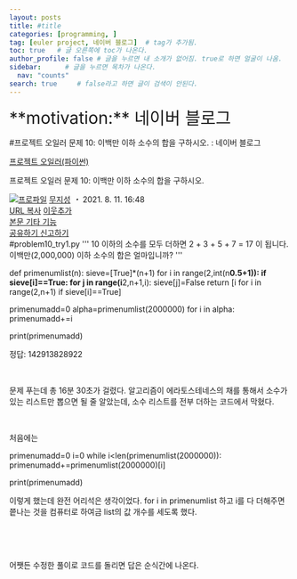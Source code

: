 ```yaml
---
layout: posts
title: #title
categories: [programming, ]
tag: [euler project, 네이버 블로그]  # tag가 추가됨.
toc: true   # 글 오른쪽에 toc가 나온다.
author_profile: false # 글을 누르면 내 소개가 없어짐. true로 하면 얼굴이 나옴.
sidebar:      # 글을 누르면 목차가 나온다.
  nav: "counts" 
search: true     # false라고 하면 글이 검색이 안된다.
---
```


<div class="notice--info" markdown="1" style='font-size: 30px'>
**motivation:** 네이버 블로그 
</div>



#프로젝트 오일러 문제 10: 이백만 이하 소수의 합을 구하시오. : 네이버 블로그
<div class="wrap_rabbit pcol2 _param(1) _postViewArea222465818333" id="post-view222465818333">
<!-- Rabbit HTML --><div class="se-viewer se-theme-default" lang="ko-KR">
<!-- SE_DOC_HEADER_START -->
<div class="se-component se-documentTitle se-l-default" id="SE-08160b32-dbe9-4de3-baaf-f67890965eb8">
<div class="se-component-content">
<div class="se-section se-section-documentTitle se-l-default se-section-align-left">
<!-- -->
<div class="blog2_series">
<a class="pcol2" href="/PostList.naver?blogId=wys000112&amp;categoryNo=10&amp;from=postList" onclick="nclk_v2(this,'pst.category','','');">프로젝트 오일러(파이썬)</a>
</div>
<div class="pcol1">
<!-- -->
<div class="se-module se-module-text se-title-text">
<p class="se-text-paragraph se-text-paragraph-align-" id="SE-a73086df-c474-458c-92ef-6a56033b56dc" style=""><span class="se-fs-fs32 se-ff-nanumgothic" id="SE-d0359957-3638-4746-a7c6-8e6158154cab" style=""><!-- -->프로젝트 오일러 문제 10: 이백만 이하 소수의 합을 구하시오.<!-- --></span></p> </div>
<!-- -->
</div>
<div class="blog2_container">
<span class="writer">
<span class="area_profile"><a class="link" href="https://blog.naver.com/wys000112" onclick="nclk_v2(this,'pst.profile','','');" target="_top"><img alt="프로파일" class="img" src="https://blogpfthumb-phinf.pstatic.net/MjAyMjA1MjVfMTA0/MDAxNjUzNDcxMTU4NTkw.MKx5XZzKhkVnSwLw5O1NM-J45hdDNIrADB_V9VVQBOAg.OkL09v5VWJCO9xIBu4VTEzVASngUXGDvkf4D_exCZsEg.PNG.wys000112/%EB%AC%B4%EC%A7%80%EC%84%B1.png/%25EB%25AC%25B4%25EC%25A7%2580%25EC%2584%25B1.png?type=s1"/></a></span>
<span class="nick"><a class="link pcol2" href="https://blog.naver.com/wys000112" onclick="nclk_v2(this,'pst.username','','');" target="_top">무지성</a></span>
</span>
<i class="dot"> ・ </i>
<span class="se_publishDate pcol2">2021. 8. 11. 16:48</span>
</div>
<div class="blog2_post_function">
<a class="url pcol2 _setClipboard _returnFalse _se3copybtn _transPosition" href="#" id="copyBtn_222465818333" style="cursor:pointer;" title="https://blog.naver.com/wys000112/222465818333">URL 복사</a>
<a class="btn_buddy btn_addbuddy pcol2 _buddy_popup_btn _returnFalse" href="#" onclick="nclk_v2(this,'pst.addnei','','');"><i class="ico"></i> 이웃추가<i class="aline"></i></a>
<div class="overflow_menu">
<a area-expanded="false" area-haspopup="true" class="btn_overflow_menu _open_overflowmenu pcol2 _param(222465818333) _returnFalse" href="#" role="button"><span class="blind">본문 기타 기능</span></a>
<div area-hidden="true" class="lyr_overflow_menu" id="overflowmenu-222465818333">
<a class="naver-splugin btn_splugin share _title_share" data-canonical-url="https://blog.naver.com/wys000112/222465818333" data-likecontentsid="wys000112_222465818333" data-likeserviceid="BLOG" data-logdomain="https://proxy.blog.naver.com/spi/v1/api/shareLog" data-me-display="off" data-oninitialize="splugin_oninitialize(1);" data-option="{baseElement:'_title_spiButton', layerPosition:'outside-bottom', align:'right', marginLeft:0, marginTop:4}" data-style="unity" data-url="https://blog.naver.com/wys000112/222465818333" href="#" id="_title_spiButton" onclick="return false;">
                   공유하기
                <span class="ico_share _title_share_icon"></span>
</a>
<a class="_report _param(https://srp2.naver.com/report?svc=BLG&amp;exit=close&amp;ctype=AA01&amp;cwriterenc=yyFRNZJpyy5nSq4abEWZUFCIHTZfFzH0s6JarLe6Snw%3D&amp;ctitle=%ED%94%84%EB%A1%9C%EC%A0%9D%ED%8A%B8%20%EC%98%A4%EC%9D%BC%EB%9F%AC%20%EB%AC%B8%EC%A0%9C%2010%3A%20%EC%9D%B4%EB%B0%B1%EB%A7%8C%20%EC%9D%B4%ED%95%98%20%EC%86%8C%EC%88%98%EC%9D%98%20%ED%95%A9%EC%9D%84%20%EA%B5%AC%ED%95%98%EC%8B%9C%EC%98%A4.&amp;cwriter=wys0*****&amp;dark=disable&amp;memtype=Y&amp;env=pc&amp;cnickname=wys0*****&amp;vsvc=BLG&amp;cid=wys000112%40%4051896191%40%40mylog%40%40222465818333) _returnFalse" href="#">신고하기<span class="ico_report"></span></a>
</div>
</div>
<input alt="url" class="copyTargetUrl" style="display:none;" title="URL 복사" type="text" value="https://blog.naver.com/wys000112/222465818333"/>
</div>
<!-- -->
</div>
</div>
</div>
<!-- B2C 상품 -->
<!-- _BLOG_CONTENTS_HEADER_TAIL -->
<!-- SE_DOC_HEADER_END -->
<div class="se-main-container">
<div class="se-component se-code se-l-code_stripe" id="SE-b8c2fea4-5de6-4bd2-8aee-871557f6d7c7">
<div class="se-component-content">
<div class="se-section se-section-code se-l-code_stripe">
<div class="se-module se-module-code se-fs-fs13">
<div class="se-code-source">
<div class="__se_code_view language-javascript">#problem10_try1.py
'''
10 이하의 소수를 모두 더하면 2 + 3 + 5 + 7 = 17 이 됩니다.
이백만(2,000,000) 이하 소수의 합은 얼마입니까?
'''

def primenumlist(n):
    sieve=[True]*(n+1)
    for i in range(2,int(n**0.5+1)):
        if sieve[i]==True:
            for j in range(i**2,n+1,i):
                sieve[j]=False
    return [i for i in range(2,n+1) if sieve[i]==True]

primenumadd=0
alpha=primenumlist(2000000)
for i in alpha:
    primenumadd+=i

print(primenumadd)</div>
</div>
</div>
</div>
</div>
<script class="__se_module_data" data-module='{"type":"v2_code", "id" : "SE-b8c2fea4-5de6-4bd2-8aee-871557f6d7c7"}' type="text/data"></script>
</div> <div class="se-component se-text se-l-default" id="SE-6834c5c5-c7e3-48ce-9478-eaaa4d4826b5">
<div class="se-component-content">
<div class="se-section se-section-text se-l-default">
<div class="se-module se-module-text">
<!-- SE-TEXT { --><p class="se-text-paragraph se-text-paragraph-align-" id="SE-fe0bb76d-8f75-4e58-9d11-ffbd4877bec1" style=""><span class="se-fs- se-ff-" id="SE-a1843684-2a4b-4adc-bb5b-2b417c08f80c" style="">정답: 142913828922</span></p><!-- } SE-TEXT --><!-- SE-TEXT { --><p class="se-text-paragraph se-text-paragraph-align-" id="SE-32fb5ecf-a389-4bd2-b602-22f48be8bd37" style=""><span class="se-fs- se-ff-" id="SE-ec6fe6ad-4843-4292-b3da-414577164939" style="">​</span></p><!-- } SE-TEXT --><!-- SE-TEXT { --><p class="se-text-paragraph se-text-paragraph-align-" id="SE-cae4c1c4-a348-40a9-b002-3a87e3f6cdf0" style=""><span class="se-fs- se-ff-" id="SE-ae19f640-e7cc-4ff3-8857-32d1cf992aff" style="">문제 푸는데 총 16분 30초가 걸렸다. 알고리즘이 에라토스테네스의 채를 통해서 소수가 있는 리스트만 뽑으면 될 줄 알았는데, 소수 리스트를 전부 더하는 코드에서 막혔다.</span></p><!-- } SE-TEXT --><!-- SE-TEXT { --><p class="se-text-paragraph se-text-paragraph-align-" id="SE-de6146f7-2d15-4194-8fb8-498759ba4fe8" style=""><span class="se-fs- se-ff-" id="SE-f05b57d5-b6fe-4ad4-9d2e-d4dab527c872" style="">​</span></p><!-- } SE-TEXT --><!-- SE-TEXT { --><p class="se-text-paragraph se-text-paragraph-align-" id="SE-07bedfe6-7887-4379-b207-44d07cb9e5ab" style=""><span class="se-fs- se-ff-" id="SE-d439686d-0c0b-4099-98ae-a70af0f6231b" style="">처음에는 </span></p><!-- } SE-TEXT -->
</div>
</div>
</div>
</div> <div class="se-component se-code se-l-code_stripe" id="SE-f198c690-fcd8-4d38-b5e1-a2e959095b88">
<div class="se-component-content">
<div class="se-section se-section-code se-l-code_stripe">
<div class="se-module se-module-code se-fs-fs13">
<div class="se-code-source">
<div class="__se_code_view language-javascript">﻿primenumadd=0
i=0
while i&lt;len(primenumlist(2000000)):
    primenumadd+=primenumlist(2000000)[i]

﻿print(primenumadd)</div>
</div>
</div>
</div>
</div>
<script class="__se_module_data" data-module='{"type":"v2_code", "id" : "SE-f198c690-fcd8-4d38-b5e1-a2e959095b88"}' type="text/data"></script>
</div> <div class="se-component se-text se-l-default" id="SE-2d63b660-e92a-4b5d-b06a-2f1f1da07ac9">
<div class="se-component-content">
<div class="se-section se-section-text se-l-default">
<div class="se-module se-module-text">
<!-- SE-TEXT { --><p class="se-text-paragraph se-text-paragraph-align-" id="SE-b030aa84-8cab-406b-91a1-0955e53de9bf" style=""><span class="se-fs- se-ff-" id="SE-b791a50c-4ab2-4970-aa96-6d37708159cd" style="">이렇게 했는데 완전 어리석은 생각이었다. for i in primenumlist 하고 i를 다 더해주면 쯭나는 것을 컴퓨터로 하여금 list의 값 개수를 세도록 했다.</span></p><!-- } SE-TEXT --><!-- SE-TEXT { --><p class="se-text-paragraph se-text-paragraph-align-" id="SE-54432dca-03eb-4a0c-b2bc-890b80e2a727" style=""><span class="se-fs- se-ff-" id="SE-c5908617-87ac-424e-8113-274748d7af94" style="">​</span></p><!-- } SE-TEXT --><!-- SE-TEXT { --><p class="se-text-paragraph se-text-paragraph-align-" id="SE-9911bd43-1b7d-410b-9370-ba34a99d1dd8" style=""><span class="se-fs- se-ff-" id="SE-d62fff5d-7ca2-4053-b800-8bd15d5de811" style="">​</span></p><!-- } SE-TEXT --><!-- SE-TEXT { --><p class="se-text-paragraph se-text-paragraph-align-" id="SE-19e4bd77-f04b-4400-a5ea-8ac9e47da924" style=""><span class="se-fs- se-ff-" id="SE-50d70380-e9cb-4312-bdaa-2c086d11b709" style="">어쨋든 수정한 풀이로 코드를 돌리면 답은 순식간에 나온다.</span></p><!-- } SE-TEXT -->
</div>
</div>
</div>
</div> </div>
</div>
</div>
